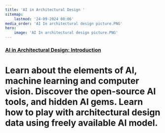 ```yaml
---
title: 'AI in Architectural Design '
sitemap:
    lastmod: '24-09-2024 08:06'
media_order: 'AI In architectural design picture.PNG'
hero:
    image: 'AI In architectural design picture.PNG'
---
```


### [AI in Architectural Design: Introduction](https://online-learning.tudelft.nl/courses/ai-in-architectural-design/)

# Learn about the elements of AI, machine learning and computer vision. Discover the open-source AI tools, and hidden AI gems. Learn how to play with architectural design data using freely available AI model.